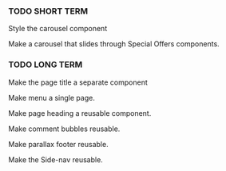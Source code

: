 ### TODO SHORT TERM ###

<!-- Style {{ Home }}, {{ About }}, and {{ Services }}. -->

<!-- Work on Special Offers component. -->

<!-- Make a carousel component. -->

Style the carousel component

Make a carousel that slides through Special Offers components.


### TODO LONG TERM ###

Make the page title a separate component

Make menu a single page.

Make page heading a reusable component.

Make comment bubbles reusable.

Make parallax footer reusable.

Make the Side-nav reusable.

<!-- Fix Services order implementation. -->
